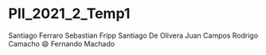 # PII_2021_2_Temp1
Santiago Ferraro
Sebastian Fripp
Santiago De Olivera
Juan Campos
Rodrigo Camacho
:smile: Fernando Machado

